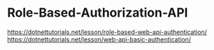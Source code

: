 # Role-Based-Authorization-API

https://dotnettutorials.net/lesson/role-based-web-api-authentication/<br>
https://dotnettutorials.net/lesson/web-api-basic-authentication/<br>
